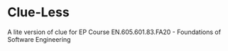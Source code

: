 # Clue-Less

A lite version of clue for EP Course EN.605.601.83.FA20 - Foundations of Software Engineering